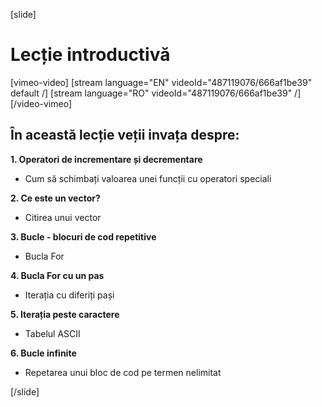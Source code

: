 [slide]
# Lecție introductivă

[vimeo-video]
[stream language="EN" videoId="487119076/666af1be39" default /]
[stream language="RO" videoId="487119076/666af1be39"  /]
[/video-vimeo]



## În această lecție veții invața despre:

**1. Operatori de incrementare și decrementare**
- Cum să schimbați valoarea unei funcții cu operatori speciali

**2. Ce este un vector?**
- Citirea unui vector

**3. Bucle - blocuri de cod repetitive**
- Bucla For

**4. Bucla For cu un pas**
- Iterația cu diferiți pași

**5. Iterația peste caractere**
- Tabelul ASCII

**6. Bucle infinite**
- Repetarea unui bloc de cod pe termen nelimitat



[/slide]
